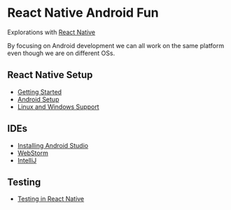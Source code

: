 # React Native Android Fun
Explorations with [React Native](https://facebook.github.io/react-native/)

By focusing on Android development we can all work on the same platform even though we are on different OSs.

React Native Setup
------------------

* [Getting Started](https://facebook.github.io/react-native/docs/getting-started.html)
* [Android Setup](https://facebook.github.io/react-native/docs/android-setup.html)
* [Linux and Windows Support](https://facebook.github.io/react-native/docs/linux-windows-support.html) 

IDEs
----

* [Installing Android Studio](http://developer.android.com/sdk/installing/index.html?pkg=studio)
* [WebStorm](https://www.jetbrains.com/webstorm/)
* [IntelliJ](https://www.jetbrains.com/idea/)

Testing
-------

* [Testing in React Native](https://facebook.github.io/react-native/docs/testing.html) 
